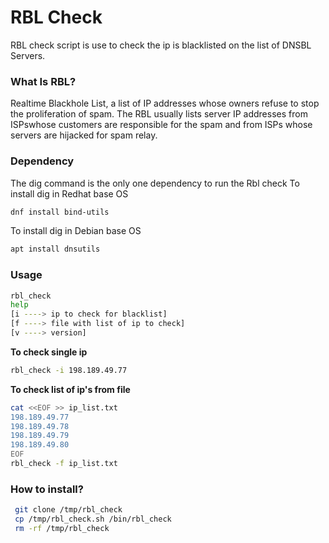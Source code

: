 # RBL Check

RBL check script is use to check the ip is blacklisted on the list of DNSBL Servers.

### What Is RBL?

Realtime Blackhole List, a list of IP addresses whose owners refuse to stop the proliferation of spam. The RBL usually lists server IP addresses from ISPswhose customers are responsible for the spam and from ISPs whose servers are hijacked for spam relay.

### Dependency
 The dig command is the only one dependency to run the Rbl check
 To install dig in Redhat base OS 
 ```bash
dnf install bind-utils
 ```
 To install dig in Debian base OS
```bash
apt install dnsutils
 ```

### Usage

```bash
rbl_check
help
[i ----> ip to check for blacklist]
[f ----> file with list of ip to check]
[v ----> version]
 ```
**To check single ip**
```bash
rbl_check -i 198.189.49.77
```
**To check list of ip's from file**
 ```bash
cat <<EOF >> ip_list.txt
198.189.49.77
198.189.49.78
198.189.49.79
198.189.49.80
EOF
rbl_check -f ip_list.txt
```
### How to install?
```bash
 git clone /tmp/rbl_check
 cp /tmp/rbl_check.sh /bin/rbl_check
 rm -rf /tmp/rbl_check
 ```
